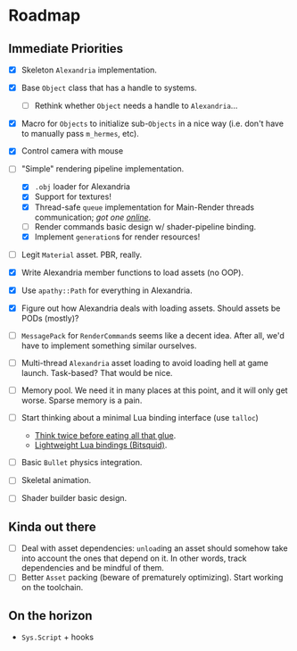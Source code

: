 # Roadmap

## Immediate Priorities
- [x] Skeleton `Alexandria` implementation.
- [x] Base `Object` class that has a handle to systems.
	+ [ ] Rethink whether `Object` needs a handle to `Alexandria`...
- [x] Macro for `Objects` to initialize sub-`Objects` in a nice way (i.e. don't have to manually pass `m_hermes`, etc).

- [x] Control camera with mouse
- [ ] "Simple" rendering pipeline implementation.
	+ [x] `.obj` loader for Alexandria
	+ [x] Support for textures!
	+ [x] Thread-safe `queue` implementation for Main-Render threads communication; *got one [online](http://www.moodycamel.com/blog/2014/a-fast-general-purpose-lock-free-queue-for-c++)*.
	+ [ ] Render commands basic design w/ shader-pipeline binding.
	+ [x] Implement `generation`s for render resources!
- [ ] Legit `Material` asset. PBR, really.
- [x] Write Alexandria member functions to load assets (no OOP).
- [x] Use `apathy::Path` for everything in Alexandria.
- [x] Figure out how Alexandria deals with loading assets. Should assets be PODs (mostly)?
- [ ] `MessagePack` for `RenderCommand`s seems like a decent idea. After all, we'd have to implement something similar ourselves.
- [ ] Multi-thread `Alexandria` asset loading to avoid loading hell at game launch. Task-based? That would be nice.
- [ ] Memory pool. We need it in many places at this point, and it will only get worse. Sparse memory is a pain.
- [ ] Start thinking about a minimal Lua binding interface (use `talloc`)
	+ [Think twice before eating all that glue](http://purplepwny.com/blog/binding_lua_to_c_think_twice_before_eating_that_glue.html).
	+ [Lightweight Lua bindings (Bitsquid)](http://bitsquid.blogspot.com.es/2011/06/lightweight-lua-bindings.html).
- [ ] Basic `Bullet` physics integration.
- [ ] Skeletal animation.
- [ ] Shader builder basic design.

## Kinda out there
- [ ] Deal with asset dependencies: `unload`ing an asset should somehow take into account the ones that depend on it. In other words, track dependencies and be mindful of them.
- [ ] Better `Asset` packing (beware of prematurely optimizing). Start working on the toolchain.

## On the horizon
- `Sys.Script` + hooks